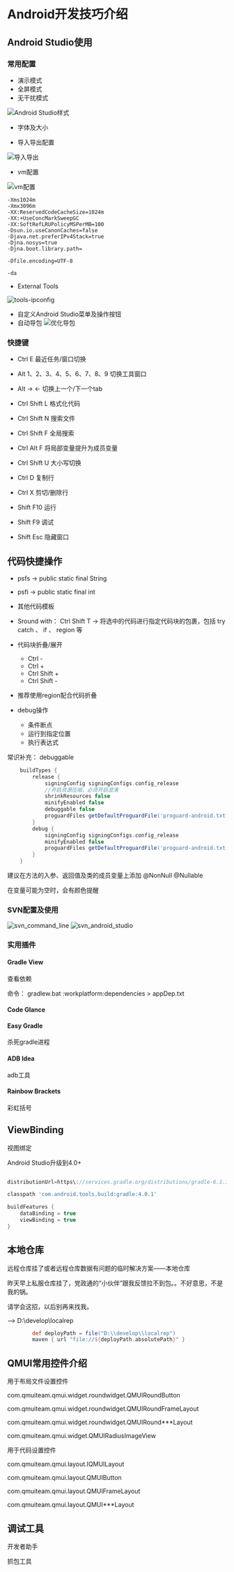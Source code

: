 # Android开发技巧介绍

## Android Studio使用

### 常用配置

- 演示模式
- 全屏模式
- 无干扰模式

![Android Studio样式](../attachment/pic_androidskills/android_studio_view_mode.png)

- 字体及大小  

- 导入导出配置

![导入导出](../attachment/pic_androidskills/export_inport_settings.png)

- vm配置

![vm配置](../attachment/pic_androidskills/custom_vm_options.png)

```porp
-Xms1024m
-Xmx3096m
-XX:ReservedCodeCacheSize=1024m
-XX:+UseConcMarkSweepGC
-XX:SoftRefLRUPolicyMSPerMB=100
-Dsun.io.useCanonCaches=false
-Djava.net.preferIPv4Stack=true
-Djna.nosys=true
-Djna.boot.library.path=

-Dfile.encoding=UTF-8

-da
```

- External Tools

![tools-ipconfig](../attachment/pic_androidskills/tools_ipconfig.png)

- 自定义Android Studio菜单及操作按钮
- 自动导包
  ![优化导包](../attachment/pic_androidskills/import_packages.png)

### 快捷键

- Ctrl E 最近任务/窗口切换

- Alt 1、2、3、4、5、6、7、8、9  切换工具窗口

- Alt -> <-  切换上一个/下一个tab

- Ctrl Shift L 格式化代码

- Ctrl Shift N 搜索文件

- Ctrl Shift F 全局搜索

- Ctrl Alt F 将局部变量提升为成员变量

- Ctrl Shift U 大小写切换

- Ctrl D 复制行

- Ctrl X 剪切/删除行

- Shift F10 运行

- Shift F9 调试

- Shift Esc 隐藏窗口

## 代码快捷操作

- psfs -> public static final String
- psfi -> public static final int
- 其他代码模板

- Sround with： Ctrl Shift T -> 将选中的代码进行指定代码块的包裹，包括 try catch 、 if 、 region 等

- 代码块折叠/展开
  - Ctrl -
  - Ctrl +
  - Ctrl Shift +
  - Ctrl Shift -

- 推荐使用region配合代码折叠

- debug操作
  - 条件断点
  - 运行到指定位置
  - 执行表达式

常识补充：
debuggable

``` groovy
    buildTypes {
        release {
            signingConfig signingConfigs.config_release
            //开启资源压缩，必须开启混淆
            shrinkResources false
            minifyEnabled false
            debuggable false
            proguardFiles getDefaultProguardFile('proguard-android.txt'), 'proguard-rules.pro'
        }
        debug {
            signingConfig signingConfigs.config_release
            minifyEnabled false
            proguardFiles getDefaultProguardFile('proguard-android.txt'), 'proguard-rules.pro'
        }
    }
```

建议在方法的入参、返回值及类的成员变量上添加
@NonNull
@Nullable

在变量可能为空时，会有颜色提醒

<!-- ### Gradle及android—gradle插件 -->

<!-- android-gradle 3.4.0 R8混淆 -->

### SVN配置及使用

![svn_command_line](../attachment/svn_commanf_line.png)
![svn_android_studio](../attachment/svn_android_studio.png)

### 实用插件

#### Gradle View

查看依赖

命令：
    gradlew.bat :workplatform:dependencies > appDep.txt

#### Code Glance

#### Easy Gradle

杀死gradle进程

#### ADB Idea

adb工具

#### Rainbow Brackets

彩虹括号

## ViewBinding

视图绑定

Android Studio升级到4.0+

```groovy

distributionUrl=https\://services.gradle.org/distributions/gradle-6.1.1-all.zip

classpath 'com.android.tools.build:gradle:4.0.1'

buildFeatures {
    dataBinding = true
    viewBinding = true
}
```

## 本地仓库

远程仓库挂了或者远程仓库数据有问题的临时解决方案——本地仓库

昨天早上私服仓库挂了，党政通的“小伙伴”跟我反馈拉不到包。。不好意思，不是我的锅。

请学会这招，以后别再来找我。

--> D:\develop\localrep

``` groovy
        def deployPath = file("D:\\develop\\localrep")
        maven { url "file://${deployPath.absolutePath}" }
```

## QMUI常用控件介绍

用于布局文件设置控件

com.qmuiteam.qmui.widget.roundwidget.QMUIRoundButton

com.qmuiteam.qmui.widget.roundwidget.QMUIRoundFrameLayout

com.qmuiteam.qmui.widget.roundwidget.QMUIRound***Layout

com.qmuiteam.qmui.widget.QMUIRadiusImageView

用于代码设置控件

com.qmuiteam.qmui.layout.IQMUILayout

com.qmuiteam.qmui.layout.QMUIButton

com.qmuiteam.qmui.layout.QMUIFrameLayout

com.qmuiteam.qmui.layout.QMUI***Layout

## 调试工具

开发者助手

抓包工具
